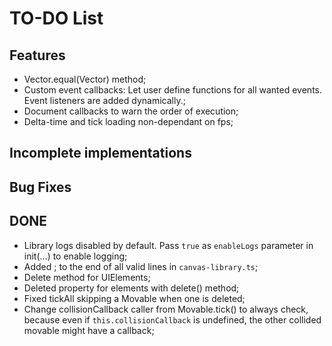 # TO-DO List

## Features

- Vector.equal(Vector) method;
- Custom event callbacks: Let user define functions for all wanted events. Event listeners are added dynamically.;
- Document callbacks to warn the order of execution;
- Delta-time and tick loading non-dependant on fps;

## Incomplete implementations

## Bug Fixes

## DONE
- Library logs disabled by default. Pass `true` as `enableLogs` parameter in init(...) to enable logging;
- Added ; to the end of all valid lines in `canvas-library.ts`;
- Delete method for UIElements;
- Deleted property for elements with delete() method;
- Fixed tickAll skipping a Movable when one is deleted;
- Change collisionCallback caller from Movable.tick() to always check, because even if `this.collisionCallback` is undefined, the other collided movable might have a callback;
